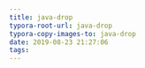 ```yaml
---
title: java-drop
typora-root-url: java-drop
typora-copy-images-to: java-drop
date: 2019-08-23 21:27:06
tags:
---
```


